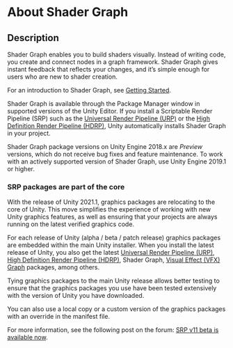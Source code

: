# About Shader Graph

## Description

Shader Graph enables you to build shaders visually. Instead of writing code, you create and connect nodes in a graph framework. Shader Graph gives instant feedback that reflects your changes, and it’s simple enough for users who are new to shader creation.

For an introduction to Shader Graph, see [Getting Started](Getting-Started.md).

Shader Graph is available through the Package Manager window in supported versions of the Unity Editor. If you install a Scriptable Render Pipeline (SRP) such as the [Universal Render Pipeline (URP)](https://docs.unity3d.com/Packages/com.unity.render-pipelines.universal@latest) or the [High Definition Render Pipeline (HDRP)](https://docs.unity3d.com/Packages/com.unity.render-pipelines.high-definition@latest), Unity automatically installs Shader Graph in your project.

Shader Graph package versions on Unity Engine 2018.x are *Preview* versions, which do not receive bug fixes and feature maintenance. To work with an actively supported version of Shader Graph, use Unity Engine 2019.1 or higher.

### SRP packages are part of the core

With the release of Unity 2021.1, graphics packages are relocating to the core of Unity. This move simplifies the experience of working with new Unity graphics features, as well as ensuring that your projects are always running on the latest verified graphics code.

For each release of Unity (alpha / beta / patch release) graphics packages are embedded within the main Unity installer. When you install the latest release of Unity, you also get the latest [Universal Render Pipeline (URP)](https://docs.unity3d.com/Packages/com.unity.render-pipelines.universal@latest), [High Definition Render Pipeline (HDRP)](https://docs.unity3d.com/Packages/com.unity.render-pipelines.high-definition@latest), Shader Graph, [Visual Effect (VFX) Graph](https://docs.unity3d.com/Packages.com.unity.visualeffectgraph@latest) packages, among others.

Tying graphics packages to the main Unity release allows better testing to ensure that the graphics packages you use have been tested extensively with the version of Unity you have downloaded.

You can also use a local copy or a custom version of the graphics packages with an override in the manifest file.

For more information, see the following post on the forum: [SRP v11 beta is available now](https://forum.unity.com/threads/srp-v11-beta-is-available-now.1046539/).
